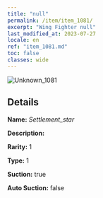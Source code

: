 ```yaml
---
title: "null"
permalink: /item/item_1081/
excerpt: "Wing Fighter null"
last_modified_at: 2023-07-27
locale: en
ref: "item_1081.md"
toc: false
classes: wide
---
```



 ![Unknown_1081](/images/item/Settlement_star_p.png)



## Details

 **Name:** *Settlement_star* 

 **Description:** 

 **Rarity:** 1 

 **Type:** 1 

 **Suction:** true 

 **Auto Suction:** false 


